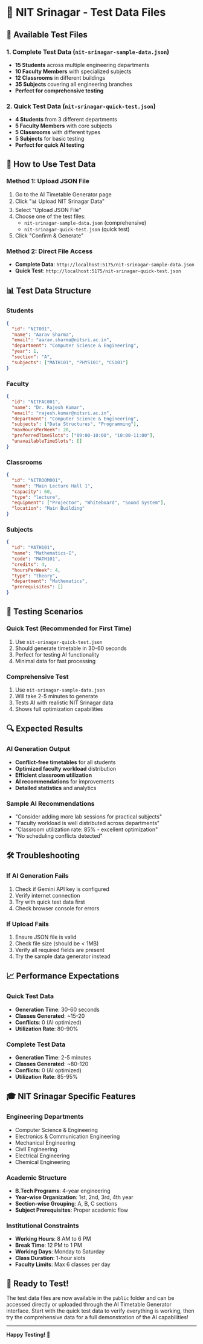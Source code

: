 # 🧪 NIT Srinagar - Test Data Files

## 📁 **Available Test Files**

### 1. **Complete Test Data** (`nit-srinagar-sample-data.json`)

- **15 Students** across multiple engineering departments
- **10 Faculty Members** with specialized subjects
- **12 Classrooms** in different buildings
- **35 Subjects** covering all engineering branches
- **Perfect for comprehensive testing**

### 2. **Quick Test Data** (`nit-srinagar-quick-test.json`)

- **4 Students** from 3 different departments
- **5 Faculty Members** with core subjects
- **5 Classrooms** with different types
- **5 Subjects** for basic testing
- **Perfect for quick AI testing**

## 🚀 **How to Use Test Data**

### **Method 1: Upload JSON File**

1. Go to the AI Timetable Generator page
2. Click "📊 Upload NIT Srinagar Data"
3. Select "Upload JSON File"
4. Choose one of the test files:
   - `nit-srinagar-sample-data.json` (comprehensive)
   - `nit-srinagar-quick-test.json` (quick test)
5. Click "Confirm & Generate"

### **Method 2: Direct File Access**

- **Complete Data**: `http://localhost:5175/nit-srinagar-sample-data.json`
- **Quick Test**: `http://localhost:5175/nit-srinagar-quick-test.json`

## 📊 **Test Data Structure**

### **Students**

```json
{
  "id": "NIT001",
  "name": "Aarav Sharma",
  "email": "aarav.sharma@nitsri.ac.in",
  "department": "Computer Science & Engineering",
  "year": 1,
  "section": "A",
  "subjects": ["MATH101", "PHYS101", "CS101"]
}
```

### **Faculty**

```json
{
  "id": "NITFAC001",
  "name": "Dr. Rajesh Kumar",
  "email": "rajesh.kumar@nitsri.ac.in",
  "department": "Computer Science & Engineering",
  "subjects": ["Data Structures", "Programming"],
  "maxHoursPerWeek": 20,
  "preferredTimeSlots": ["09:00-10:00", "10:00-11:00"],
  "unavailableTimeSlots": []
}
```

### **Classrooms**

```json
{
  "id": "NITROOM001",
  "name": "Main Lecture Hall 1",
  "capacity": 60,
  "type": "lecture",
  "equipment": ["Projector", "Whiteboard", "Sound System"],
  "location": "Main Building"
}
```

### **Subjects**

```json
{
  "id": "MATH101",
  "name": "Mathematics-I",
  "code": "MATH101",
  "credits": 4,
  "hoursPerWeek": 4,
  "type": "theory",
  "department": "Mathematics",
  "prerequisites": []
}
```

## 🎯 **Testing Scenarios**

### **Quick Test (Recommended for First Time)**

1. Use `nit-srinagar-quick-test.json`
2. Should generate timetable in 30-60 seconds
3. Perfect for testing AI functionality
4. Minimal data for fast processing

### **Comprehensive Test**

1. Use `nit-srinagar-sample-data.json`
2. Will take 2-5 minutes to generate
3. Tests AI with realistic NIT Srinagar data
4. Shows full optimization capabilities

## 🔍 **Expected Results**

### **AI Generation Output**

- **Conflict-free timetables** for all students
- **Optimized faculty workload** distribution
- **Efficient classroom utilization**
- **AI recommendations** for improvements
- **Detailed statistics** and analytics

### **Sample AI Recommendations**

- "Consider adding more lab sessions for practical subjects"
- "Faculty workload is well distributed across departments"
- "Classroom utilization rate: 85% - excellent optimization"
- "No scheduling conflicts detected"

## 🛠️ **Troubleshooting**

### **If AI Generation Fails**

1. Check if Gemini API key is configured
2. Verify internet connection
3. Try with quick test data first
4. Check browser console for errors

### **If Upload Fails**

1. Ensure JSON file is valid
2. Check file size (should be < 1MB)
3. Verify all required fields are present
4. Try the sample data generator instead

## 📈 **Performance Expectations**

### **Quick Test Data**

- **Generation Time**: 30-60 seconds
- **Classes Generated**: ~15-20
- **Conflicts**: 0 (AI optimized)
- **Utilization Rate**: 80-90%

### **Complete Test Data**

- **Generation Time**: 2-5 minutes
- **Classes Generated**: ~80-120
- **Conflicts**: 0 (AI optimized)
- **Utilization Rate**: 85-95%

## 🎓 **NIT Srinagar Specific Features**

### **Engineering Departments**

- Computer Science & Engineering
- Electronics & Communication Engineering
- Mechanical Engineering
- Civil Engineering
- Electrical Engineering
- Chemical Engineering

### **Academic Structure**

- **B.Tech Programs**: 4-year engineering
- **Year-wise Organization**: 1st, 2nd, 3rd, 4th year
- **Section-wise Grouping**: A, B, C sections
- **Subject Prerequisites**: Proper academic flow

### **Institutional Constraints**

- **Working Hours**: 8 AM to 6 PM
- **Break Time**: 12 PM to 1 PM
- **Working Days**: Monday to Saturday
- **Class Duration**: 1-hour slots
- **Faculty Limits**: Max 6 classes per day

## 🚀 **Ready to Test!**

The test data files are now available in the `public` folder and can be accessed directly or uploaded through the AI Timetable Generator interface. Start with the quick test data to verify everything is working, then try the comprehensive data for a full demonstration of the AI capabilities!

---

**Happy Testing! 🎉**

